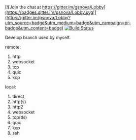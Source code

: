 [![Join the chat at https://gitter.im/gsnova/Lobby](https://badges.gitter.im/gsnova/Lobby.svg)](https://gitter.im/gsnova/Lobby?utm_source=badge&utm_medium=badge&utm_campaign=pr-badge&utm_content=badge)
[![Build Status](https://travis-ci.org/yinqiwen/gsnova.svg?branch=master)](https://travis-ci.org/yinqiwen/gsnova)

Develop branch used by myself. 

remote:   
1. http  
2. websocket
3. tcp   
4. quic
5. kcp

local:  
1. direct  
2. http(s)  
3. http2
4. websocket   
5. tcp(tls)   
6. quic
7. kcp
8. ssh 


